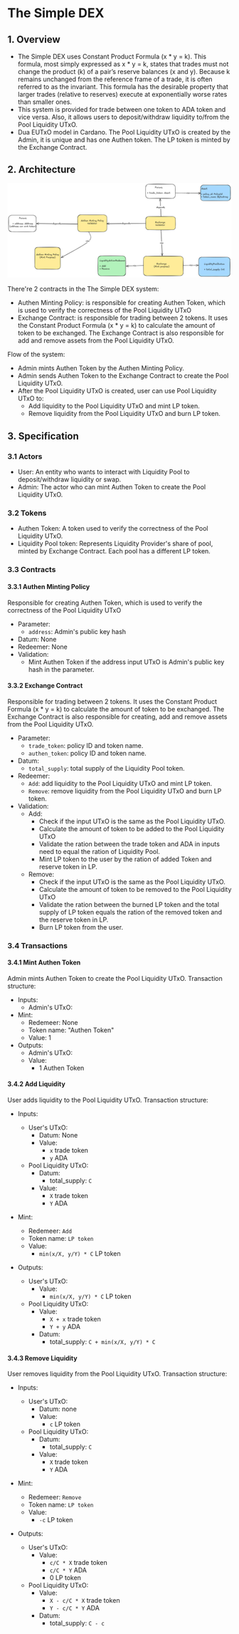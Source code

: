 # The Simple DEX


## 1. Overview


- The Simple DEX uses Constant Product Formula (x * y = k). This formula, most simply expressed as x * y = k, states that trades must not change the product (k) of a pair’s reserve balances (x and y). Because k remains unchanged from the reference frame of a trade, it is often referred to as the invariant. This formula has the desirable property that larger trades (relative to reserves) execute at exponentially worse rates than smaller ones.
- This system is provided for trade between one token to ADA token and vice versa. Also, it allows users to deposit/withdraw liquidity to/from the Pool Liquidity UTxO.
- Dua EUTxO model in Cardano. The Pool Liquidity UTxO is created by the Admin, it is unique and has one 
  Authen token. The LP 
  token is minted by the Exchange Contract.

## 2. Architecture
![Architecture](pics/architecture.png)

There're 2 contracts in the The Simple DEX system:


- Authen Minting Policy: is responsible for creating Authen Token, which is used to verify the correctness of the 
  Pool Liquidity UTxO
- Exchange Contract: is responsible for trading between 2 tokens. It uses the Constant Product Formula (x * y = k) 
  to calculate the amount of token to be exchanged. The Exchange Contract is also responsible for add and 
  remove assets from the Pool Liquidity UTxO.

Flow of the system:
- Admin mints Authen Token by the Authen Minting Policy. 
- Admin sends Authen Token to the Exchange Contract to create the Pool Liquidity UTxO. 
- After the Pool Liquidity UTxO is created, user can use Pool Liquidity UTxO to:
    - Add liquidity to the Pool Liquidity UTxO and mint LP token.
    - Remove liquidity from the Pool Liquidity UTxO and burn LP token.


## 3. Specification


### 3.1 Actors
- User: An entity who wants to interact with Liquidity Pool to deposit/withdraw liquidity or swap.
- Admin: The actor who can mint Authen Token to create the Pool Liquidity UTxO.

### 3.2 Tokens
- Authen Token: A token used to verify the correctness of the Pool Liquidity UTxO.
- Liquidity Pool token: Represents Liquidity Provider's share of pool, minted by Exchange Contract. Each pool has a different LP token.

### 3.3 Contracts

#### 3.3.1 Authen Minting Policy
Responsible for creating Authen Token, which is used to verify the correctness of the 
  Pool Liquidity UTxO
- Parameter: 
  - `address`: Admin's public key hash
- Datum: None
- Redeemer: None
- Validation:
  + Mint Authen Token if the address input UTxO is Admin's public key hash in the parameter.

#### 3.3.2 Exchange Contract
Responsible for trading between 2 tokens. It uses the Constant Product Formula (x * y = k) 
  to calculate the amount of token to be exchanged. The Exchange Contract is also responsible for creating, add and 
  remove assets from the Pool Liquidity UTxO.

- Parameter: 
  + `trade_token`: policy ID and token name.
  + `authen_token`: policy ID and token name.
- Datum: 
  + `total_supply`: total supply of the Liquidity Pool token.
- Redeemer:
  + `Add`: add liquidity to the Pool Liquidity UTxO and mint LP token.
  + `Remove`: remove liquidity from the Pool Liquidity UTxO and burn LP token.
- Validation:
  + Add:
    * Check if the input UTxO is the same as the Pool Liquidity UTxO.
    * Calculate the amount of token to be added to the Pool Liquidity UTxO
    * Validate the ration between the trade token and ADA in inputs need to equal the ration of Liquidity Pool.
    * Mint LP token to the user by the ration of added Token and reserve token in LP.
  + Remove:
    * Check if the input UTxO is the same as the Pool Liquidity UTxO.
    * Calculate the amount of token to be removed to the Pool Liquidity UTxO
    * Validate the ration between the burned LP token and the total supply of LP token equals the ration of the removed token and the reserve token in LP.
    * Burn LP token from the user.

### 3.4 Transactions

#### 3.4.1 Mint Authen Token
Admin mints Authen Token to create the Pool Liquidity UTxO.
Transaction structure:
- Inputs:
    + Admin's UTxO:
- Mint:
    + Redemeer: None
    + Token name: "Authen Token"
    + Value: 1
- Outputs:
    + Admin's UTxO:
    + Value: 
      + 1 Authen Token

#### 3.4.2 Add Liquidity
User adds liquidity to the Pool Liquidity UTxO.
Transaction structure:
- Inputs:
    + User's UTxO:
      + Datum: None
      + Value: 
        + `x` trade token
        + `y` ADA
    + Pool Liquidity UTxO:
      + Datum:
        + total_supply: `C`
      + Value: 
        + `X` trade token
        + `Y` ADA

- Mint:
    + Redemeer: `Add`
    + Token name: `LP token`
    + Value: 
        + `min(x/X, y/Y) * C` LP token

- Outputs:
    + User's UTxO:
      + Value:
          + `min(x/X, y/Y) * C` LP token
    + Pool Liquidity UTxO:
      + Value: 
          + `X + x` trade token
          + `Y + y` ADA
      + Datum:
          + total_supply: `C + min(x/X, y/Y) * C`

#### 3.4.3 Remove Liquidity
User removes liquidity from the Pool Liquidity UTxO.
Transaction structure:
- Inputs:
    + User's UTxO:
      + Datum: none
      + Value: 
        + `c` LP token
    + Pool Liquidity UTxO:
      + Datum:
        + total_supply: `C`
      + Value: 
        + `X` trade token
        + `Y` ADA
- Mint:
  + Redemeer: `Remove`
  + Token name: `LP token`
  + Value: 
      + `-c` LP token

- Outputs:
    + User's UTxO:
      + Value:
          + `c/C * X` trade token
          + `c/C * Y` ADA
          + 0 LP token
    + Pool Liquidity UTxO:
      + Value: 
          + `X - c/C * X` trade token
          + `Y - c/C * Y` ADA
      + Datum:
          + total_supply: `C - c`
